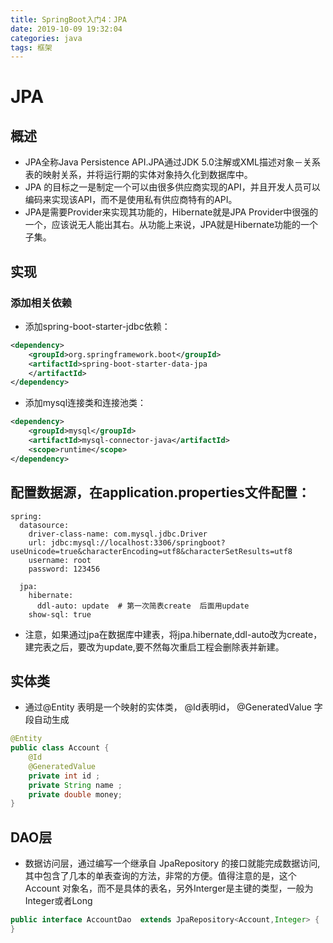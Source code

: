 ```yaml
---
title: SpringBoot入门4：JPA
date: 2019-10-09 19:32:04
categories: java
tags: 框架
---
```

# JPA
## 概述
* JPA全称Java Persistence API.JPA通过JDK 5.0注解或XML描述对象－关系表的映射关系，并将运行期的实体对象持久化到数据库中。
* JPA 的目标之一是制定一个可以由很多供应商实现的API，并且开发人员可以编码来实现该API，而不是使用私有供应商特有的API。
* JPA是需要Provider来实现其功能的，Hibernate就是JPA Provider中很强的一个，应该说无人能出其右。从功能上来说，JPA就是Hibernate功能的一个子集。
## 实现
### 添加相关依赖
* 添加spring-boot-starter-jdbc依赖：
```xml
<dependency>
	<groupId>org.springframework.boot</groupId>
	<artifactId>spring-boot-starter-data-jpa
	</artifactId>
</dependency>
```
* 添加mysql连接类和连接池类：
```xml
<dependency>
	<groupId>mysql</groupId>
	<artifactId>mysql-connector-java</artifactId>
	<scope>runtime</scope>
</dependency>
```
## 配置数据源，在application.properties文件配置：
```properties
spring:
  datasource:
    driver-class-name: com.mysql.jdbc.Driver
    url: jdbc:mysql://localhost:3306/springboot?useUnicode=true&characterEncoding=utf8&characterSetResults=utf8
    username: root
    password: 123456

  jpa:
    hibernate:
      ddl-auto: update  # 第一次简表create  后面用update
    show-sql: true
```
* 注意，如果通过jpa在数据库中建表，将jpa.hibernate,ddl-auto改为create，建完表之后，要改为update,要不然每次重启工程会删除表并新建。
## 实体类
* 通过@Entity 表明是一个映射的实体类， @Id表明id， @GeneratedValue 字段自动生成
```java
@Entity
public class Account {
    @Id
    @GeneratedValue
    private int id ;
    private String name ;
    private double money;
}
```
## DAO层
* 数据访问层，通过编写一个继承自 JpaRepository 的接口就能完成数据访问,其中包含了几本的单表查询的方法，非常的方便。值得注意的是，这个Account 对象名，而不是具体的表名，另外Interger是主键的类型，一般为Integer或者Long
```java
public interface AccountDao  extends JpaRepository<Account,Integer> {
}
```